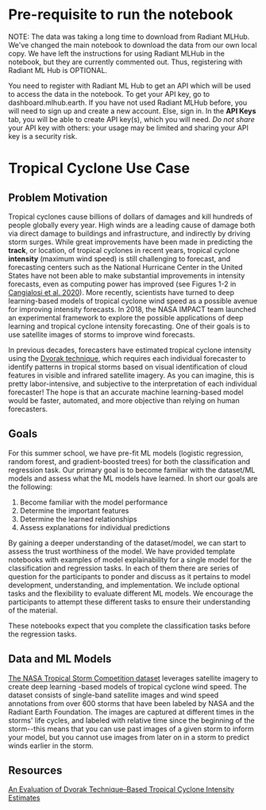 # Pre-requisite to run the notebook

NOTE: The data was taking a long time to download from Radiant MLHub.  We've changed the main notebook to download the data from our own local copy.  We have left the instructions for using Radiant MLHub in the notebook, but they are currently commented out.  Thus, registering with Radiant ML Hub is OPTIONAL. 

You need to register with Radiant ML Hub to get an API which will be used to access the data in the notebook. To get your API key, go to dashboard.mlhub.earth. If you have not used Radiant MLHub before, you will need to sign up and create a new account. Else, sign in. In the **API Keys** tab, you will be able to create API key(s), which you will need. _Do not share_ your API key with others: your usage may be limited and sharing your API key is a security risk.


# Tropical Cyclone Use Case

## Problem Motivation

Tropical cyclones cause billions of dollars of damages and kill hundreds of people globally every year.  High winds are a leading cause of damage both via direct damage to buildings and infrastructure, and indirectly by driving storm surges.  While great improvements have been made in predicting the <b>track</b>, or location, of tropical cyclones in recent years, tropical cyclone <b>intensity</b> (maximum wind speed) is still challenging to forecast, and forecasting centers such as the National Hurricane Center in the United States have not been able to make substantial improvements in intensity forecasts, even as computing power has improved (see Figures 1-2 in [Cangialosi et al. 2020](https://www.nhc.noaa.gov/pdf/Cangialosi_et_al_2020.pdf)).  More recently, scientists have turned to deep learning-based models of tropical cyclone wind speed as a possible avenue for improving intensity forecasts.  In 2018, the NASA IMPACT team launched an experimental framework to explore the possible applications of deep learning and tropical cyclone intensity forecasting.  One of their goals is to use satellite images of storms to improve wind forecasts.  

In previous decades, forecasters have estimated tropical cyclone intensity using the [Dvorak technique](https://en.wikipedia.org/wiki/Dvorak_technique), which requires each individual forecaster to identify patterns in tropical storms based on visual identification of cloud features in visible and infrared satellite imagery.  As you can imagine, this is pretty labor-intensive, and subjective to the interpretation of each individual forecaster! The hope is that an accurate machine learning-based model would be faster, automated, and more objective than relying on human forecasters.   

## Goals
For this summer school, we have pre-fit ML models (logistic regression, random forest, and gradient-boosted trees) for both the classification and regression task. Our primary goal is to become familiar with the dataset/ML models and assess what the ML models have learned. In short our goals are the following:
1. Become familiar with the model performance 
2. Determine the important features 
3. Determine the learned relationships 
4. Assess explanations for individual predictions

By gaining a deeper understanding of the dataset/model, we can start to assess the trust worthiness of the model. We have provided template notebooks with examples of model explainability for a single model for the classification and regression tasks. In each of them there are series of question for the participants to ponder and discuss as it pertains to model development, understanding, and implementation. We include optional tasks and the flexibility to evaluate different ML models. We encourage the participants to attempt these different tasks to ensure their understanding of the material. 

These notebooks expect that you complete the classification tasks before the regression tasks.

## Data and ML Models 

[The NASA Tropical Storm Competition dataset](https://mlhub.earth/data/nasa_tropical_storm_competition) leverages satellite imagery to create deep learning -based models of tropical cyclone wind speed.  The dataset consists of single-band satellite images and wind speed annotations from over 600 storms that have been labeled by NASA and the Radiant Earth Foundation.  The images are captured at different times in the storms' life cycles, and labeled with relative time since the beginning of the storm--this means that you can use past images of a given storm to inform your model, but you cannot use images from later on in a storm to predict winds earlier in the storm.

## Resources

[An Evaluation of Dvorak Technique–Based Tropical Cyclone Intensity Estimates](https://journals.ametsoc.org/view/journals/wefo/25/5/2010waf2222375_1.xml)
